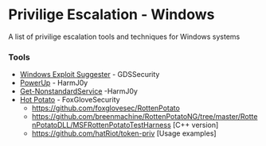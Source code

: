 # Privilige Escalation - Windows

A list of privilige escalation tools and techniques for Windows systems

### Tools

* [Windows Exploit Suggester](https://github.com/GDSSecurity/Windows-Exploit-Suggester) - GDSSecurity
* [PowerUp](https://github.com/HarmJ0y/PowerUp) - HarmJ0y
* [Get-NonstandardService](https://gist.github.com/HarmJ0y/7363509435f5700d713ee351bb4fcd8f) -HarmJ0y
* [Hot Potato](https://foxglovesecurity.com/2016/09/26/rotten-potato-privilege-escalation-from-service-accounts-to-system/) - FoxGloveSecurity
    * https://github.com/foxglovesec/RottenPotato
    * https://github.com/breenmachine/RottenPotatoNG/tree/master/RottenPotatoDLL/MSFRottenPotatoTestHarness [C++ version]
    * https://github.com/hatRiot/token-priv [Usage examples]
